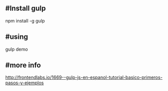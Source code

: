 
#Install gulp
-----------------------------------------------------------------------------------------------------
npm install -g gulp


#using
-----------------------------------------------------------------------------------------------------
gulp demo


#more info
-----------------------------------------------------------------------------------------------------
http://frontendlabs.io/1669--gulp-js-en-espanol-tutorial-basico-primeros-pasos-y-ejemplos